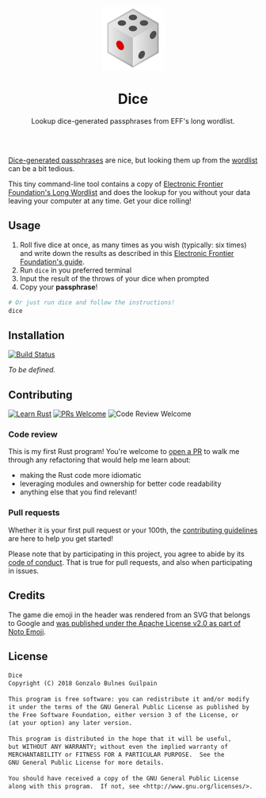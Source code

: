 <p align='center'><img width="128" src='./vendor/noto-emoji-dice.png' alt="A pair emoji"/></p>
 <h1 align='center'>Dice</h1>

<p align="center">Lookup dice-generated passphrases from EFF's long wordlist.</p>

<br /><br />

[Dice-generated passphrases][dice] are nice, but looking them up from the [wordlist][deep-wordlist] can be a bit tedious.

This tiny command-line tool contains a copy of [Electronic Frontier Foundation's Long Wordlist][wordlist] and does the lookup for you without your data leaving your computer at any time. Get your dice rolling!

  [dice]: https://www.eff.org/dice
  [deep-wordlist]: https://www.eff.org/deeplinks/2016/07/new-wordlists-random-passphrases
  [wordlist]: https://www.eff.org/files/2016/07/18/eff_large_wordlist.txt

Usage
-----

1. Roll five dice at once, as many times as you wish (typically: six times) and write down the results as described in this [Electronic Frontier Foundation's guide][dice].
1. Run `dice` in you preferred terminal
1. Input the result of the throws of your dice when prompted
1. Copy your **passphrase**!

```bash
# Or just run dice and follow the instructions!
dice
```

Installation
------------

[![Build Status](https://travis-ci.org/gonzalo-bulnes/dice.svg?branch=master)](https://travis-ci.org/gonzalo-bulnes/dice)

_To be defined._

Contributing
------------

[![Learn Rust](https://img.shields.io/badge/Learn-rust-d98c5e.svg?style=popout)](https://doc.rust-lang.org/book/index.html)
[![PRs Welcome](https://img.shields.io/badge/pull%20requests-welcome-e7359e.svg?style=popout)](http://makeapullrequest.com)
![Code Review Welcome](https://img.shields.io/badge/code%20review-welcome-e7359e.svg?style=popout)

### Code review

This is my first Rust program! You're welcome to [open a PR](#pull-requests) to walk me through any refactoring that would help me learn about:

- making the Rust code more idiomatic
- leveraging modules and ownership for better code readability
- anything else that you find relevant!


### Pull requests

Whether it is your first pull request or your 100th, the [contributing guidelines][contributing] are here to help you get started!

Please note that by participating in this project, you agree to abide by its [code of conduct]. That is true for pull requests, and also when participating in issues.

  [contributing]: ./CONTRIBUTING.md
  [code of conduct]: ./CODE_OF_CONDUCT.md

Credits
-------

The game die emoji in the header was rendered from an SVG that belongs to Google and [was published under the Apache License v2.0 as part of Noto Emoji](https://github.com/googlei18n/noto-emoji).

License
-------

    Dice
    Copyright (C) 2018 Gonzalo Bulnes Guilpain

    This program is free software: you can redistribute it and/or modify
    it under the terms of the GNU General Public License as published by
    the Free Software Foundation, either version 3 of the License, or
    (at your option) any later version.

    This program is distributed in the hope that it will be useful,
    but WITHOUT ANY WARRANTY; without even the implied warranty of
    MERCHANTABILITY or FITNESS FOR A PARTICULAR PURPOSE.  See the
    GNU General Public License for more details.

    You should have received a copy of the GNU General Public License
    along with this program.  If not, see <http://www.gnu.org/licenses/>.
